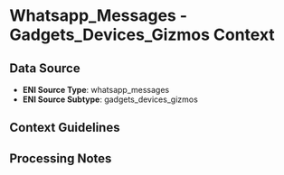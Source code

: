 # Whatsapp_Messages - Gadgets_Devices_Gizmos Context

## Data Source
- **ENI Source Type**: whatsapp_messages
- **ENI Source Subtype**: gadgets_devices_gizmos

## Context Guidelines

<!-- Add your context guidelines here -->

## Processing Notes

<!-- Add any specific processing notes for this data type -->
